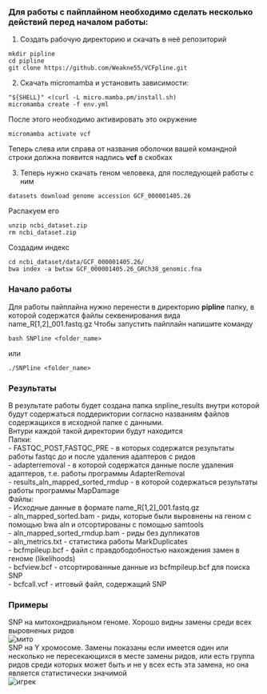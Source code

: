 ### Для работы с пайплайном необходимо сделать несколько действий перед началом работы:
1) Создать рабочую директорию и скачать в неё репозиторий
```
mkdir pipline
cd pipline
git clone https://github.com/Weakne55/VCFpline.git
```
2) Скачать micromamba и установить зависимости:
```
"${SHELL}" <(curl -L micro.mamba.pm/install.sh)
micromamba create -f env.yml
```
После этого необходимо активировать это окружение
```
micromamba activate vcf
```
Теперь слева или справа от названия оболочки вашей командной строки должна появится надпись **vcf** в скобках

3) Теперь нужно скачать геном человека, для последующей работы с ним
```
datasets download genome accession GCF_000001405.26
```
Распакуем его 
```
unzip ncbi_dataset.zip
rm ncbi_dataset.zip
```
Создадим индекс
```
cd ncbi_dataset/data/GCF_000001405.26/
bwa index -a bwtsw GCF_000001405.26_GRCh38_genomic.fna 
```
### Начало работы
Для работы пайплайна нужно перенести в директорию **pipline** папку, в которой содержатся файлы секвенирования вида name_R[1,2]_001.fastq.gz 
Чтобы запустить пайплайн напишите команду
```
bash SNPline <folder_name>
```
или
```
./SNPline <folder_name>
```
### Результаты
В результате работы будет создана папка snpline_results внутри которой будут содержаться поддериктории согласно названиям файлов содержащихся в исходной папке с данными.  
Внтури каждой такой директории будут находится  
Папки:  
    - FASTQC_POST,FASTQC_PRE - в которых содержатся результаты работы fastqc до и после удаления адаптеров с ридов  
    - adapterremoval - в которой содержатся данные после удаления адаптеров, т.е. работы программы AdapterRemoval  
    - results_aln_mapped_sorted_rmdup -  в которой содержаться результаты работы программы MapDamage  
Файлы:  
    - Исходные данные в формате name_R[1,2]_001.fastq.gz  
    - aln_mapped_sorted.bam - риды, которые были выровнены на геном с помощью bwa aln и отсортированы с помощью samtools  
    - aln_mapped_sorted_rmdup.bam - риды без дупликатов  
    - aln_metrics.txt - статистика работы MarkDuplicates  
    - bcfmpileup.bcf - файл с правдободобностью нахождения замен в геноме (likelihoods)  
    - bcfview.bcf - отсортированные данные из bcfmpileup.bcf для поиска SNP  
    - bcfcall.vcf - итговый файл, содержащий SNP 
### Примеры
SNP на митохондриальном геноме. Хорошо видны замены среди всех выровненых ридов  
![мито](https://github.com/Weakne55/VCFpline/assets/72615087/b684ddaf-2c95-4772-84f8-698a1233e7fe)   
SNP на Y хромосоме. Замены показаны если имеется один или несколько не пересекающихся в месте замены ридов, или есть группа ридов среди которых может быть и не у всех есть эта замена, но она является статистически значимой  
![игрек](https://github.com/Weakne55/VCFpline/assets/72615087/1d70723b-cc39-4f5a-80ed-35f1845ad2ba)

